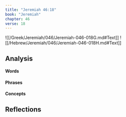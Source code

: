 ```yaml
---
title: "Jeremiah 46:18"
book: "Jeremiah"
chapter: 46
verse: 18
---
```

![[/Greek/Jeremiah/046/Jeremiah-046-018G.md#Text]]
![[/Hebrew/Jeremiah/046/Jeremiah-046-018H.md#Text]]

## Analysis

#### Words

#### Phrases

#### Concepts

## Reflections
